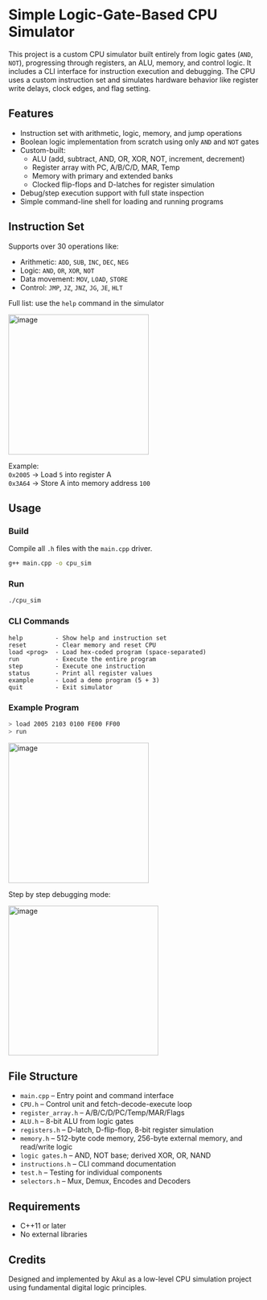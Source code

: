 # Simple Logic-Gate-Based CPU Simulator

This project is a custom CPU simulator built entirely from logic gates (`AND`, `NOT`), progressing through registers, an ALU, memory, and control logic. It includes a CLI interface for instruction execution and debugging. The CPU uses a custom instruction set and simulates hardware behavior like register write delays, clock edges, and flag setting.

## Features

- Instruction set with arithmetic, logic, memory, and jump operations
- Boolean logic implementation from scratch using only `AND` and `NOT` gates
- Custom-built:
  - ALU (add, subtract, AND, OR, XOR, NOT, increment, decrement)
  - Register array with PC, A/B/C/D, MAR, Temp
  - Memory with primary and extended banks
  - Clocked flip-flops and D-latches for register simulation
- Debug/step execution support with full state inspection
- Simple command-line shell for loading and running programs

## Instruction Set

Supports over 30 operations like:

- Arithmetic: `ADD`, `SUB`, `INC`, `DEC`, `NEG`
- Logic: `AND`, `OR`, `XOR`, `NOT`
- Data movement: `MOV`, `LOAD`, `STORE`
- Control: `JMP`, `JZ`, `JNZ`, `JG`, `JE`, `HLT`

Full list: use the `help` command in the simulator

<img width="279" alt="image" src="https://github.com/user-attachments/assets/24a8163b-54fa-4843-aad4-e969ded7f91b" />


Example:  
`0x2005` → Load `5` into register A  
`0x3A64` → Store A into memory address `100`  


## Usage

### Build

Compile all `.h` files with the `main.cpp` driver.

```bash
g++ main.cpp -o cpu_sim
````

### Run

```bash
./cpu_sim
```

### CLI Commands

```
help         - Show help and instruction set
reset        - Clear memory and reset CPU
load <prog>  - Load hex-coded program (space-separated)
run          - Execute the entire program
step         - Execute one instruction
status       - Print all register values
example      - Load a demo program (5 + 3)
quit         - Exit simulator
```

### Example Program

```bash
> load 2005 2103 0100 FE00 FF00
> run
```
<img width="279" alt="image" src="https://github.com/user-attachments/assets/027b111b-f505-4cec-b87f-e4d4b0450af6" />


Step by step debugging mode:


<img width="298" alt="image" src="https://github.com/user-attachments/assets/3e017f2f-78f0-437f-968c-2f043e258cad" />


## File Structure

* `main.cpp` – Entry point and command interface
* `CPU.h` – Control unit and fetch-decode-execute loop
* `register_array.h` – A/B/C/D/PC/Temp/MAR/Flags
* `ALU.h` – 8-bit ALU from logic gates
* `registers.h` – D-latch, D-flip-flop, 8-bit register simulation
* `memory.h` – 512-byte code memory, 256-byte external memory, and read/write logic
* `logic gates.h` – AND, NOT base; derived XOR, OR, NAND
* `instructions.h` – CLI command documentation
* `test.h` – Testing for individual components
* `selectors.h` – Mux, Demux, Encodes and Decoders

## Requirements

* C++11 or later
* No external libraries

## Credits

Designed and implemented by Akul as a low-level CPU simulation project using fundamental digital logic principles.

